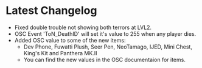 ﻿# Latest Changelog

- Fixed double trouble not showing both terrors at LVL2.
- OSC Event 'ToN_DeathID' will set it's value to 255 when any player dies.
- Added OSC value to some of the new items:
	- Dev Phone, Fuwatti Plush, Seer Pen, NeoTamago, IJED, Mini Chest, King's Kit and Panthera MK.II
	- You can find the new values in the OSC documentaion for items.